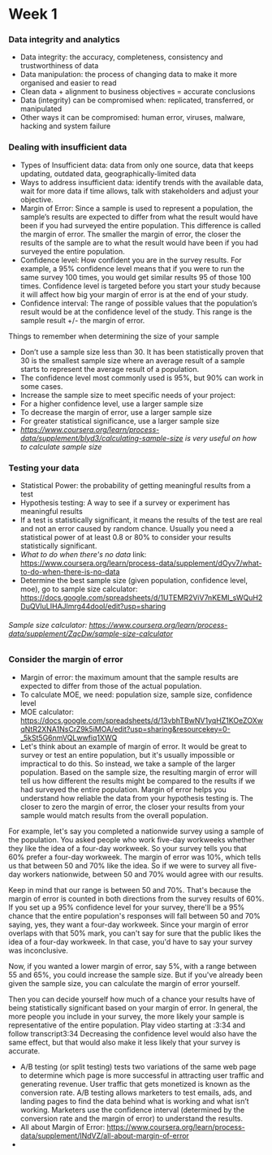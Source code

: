 # Week 1
### Data integrity and analytics
- Data integrity: the accuracy, completeness, consistency and trustworthiness of data
- Data manipulation: the process of changing data to make it more organised and easier to read 
- Clean data + alignment to business objectives = accurate conclusions
- Data (integrity) can be compromised when: replicated, transferred, or manipulated 
- Other ways it can be compromised: human error, viruses, malware, hacking and system failure
### Dealing with insufficient data
- Types of Insufficient data: data from only one source, data that keeps updating, outdated data, geographically-limited data
- Ways to address insufficient data: identify trends with the available data, wait for more data if time allows, talk with stakeholders and adjust your objective. 
- Margin of Error: Since a sample is used to represent a population, the sample’s results are expected to differ from what the result would have been if you had surveyed the entire population. This difference is called the margin of error. The smaller the margin of error, the closer the results of the sample are to what the result would have been if you had surveyed the entire population. 
- Confidence level: How confident you are in the survey results. For example, a 95% confidence level means that if you were to run the same survey 100 times, you would get similar results 95 of those 100 times. Confidence level is targeted before you start your study because it will affect how big your margin of error is at the end of your study. 
- Confidence interval: The range of possible values that the population’s result would be at the confidence level of the study. This range is the sample result +/- the margin of error.

Things to remember when determining the size of your sample
- Don’t use a sample size less than 30. It has been statistically proven that 30 is the smallest sample size where an average result of a sample starts to represent the average result of a population.
- The confidence level most commonly used is 95%, but 90% can work in some cases. 
- Increase the sample size to meet specific needs of your project:
- For a higher confidence level, use a larger sample size
- To decrease the margin of error, use a larger sample size
- For greater statistical significance, use a larger sample size
- *https://www.coursera.org/learn/process-data/supplement/blyd3/calculating-sample-size is very useful on how to calculate sample size*

### Testing your data
- Statistical Power: the probability of getting meaningful results from a test
- Hypothesis testing: A way to see if a survey or experiment has meaningful results
- If a test is statistically significant, it means the results of the test are real and not an error caused by random chance. Usually you need a statistical power of at least 0.8 or 80% to consider your results statistically significant.
- *What to do when there's no data* link: https://www.coursera.org/learn/process-data/supplement/dOyv7/what-to-do-when-there-is-no-data
- Determine the best sample size (given population, confidence level, moe), go to sample size calculator: https://docs.google.com/spreadsheets/d/1UTEMR2ViV7nKEMI_sWQuH2DuQVIuLIHAJlmrg44dooI/edit?usp=sharing
###### Sample size calculator: https://www.coursera.org/learn/process-data/supplement/ZqcDw/sample-size-calculator

### Consider the margin of error
- Margin of error: the maximum amount that the sample results are expected to differ from those of the actual population. 
- To calculate MOE, we need: population size, sample size, confidence level
- MOE calculator: https://docs.google.com/spreadsheets/d/13vbhTBwNV1yqHZ1KOeZOXwqNtR2XNA1NsCrZ9k5iMOA/edit?usp=sharing&resourcekey=0-_5kSt5G6nmVQLwwfiq1XWQ
- Let's think about an example of margin of error. It would be great to survey or test an entire population, but it's usually impossible or impractical to do this. So instead, we take a sample of the larger population. Based on the sample size, the resulting margin of error will tell us how different the results might be compared to the results if we had surveyed the entire population.
Margin of error helps you understand how reliable the data from your hypothesis testing is.
The closer to zero the margin of error, the closer your results from your sample would match results from the overall population.

For example, let's say you completed a nationwide survey using a sample of the population. You asked people who work five-day workweeks whether they like the idea of a four-day workweek. So your survey tells you that 60% prefer a four-day workweek. The margin of error was 10%, which tells us that between 50 and 70% like the idea. So if we were to survey all five-day workers nationwide, between 50 and 70% would agree with our results.

Keep in mind that our range is between 50 and 70%. That's because the margin of error is counted in both directions from the survey results of 60%. If you set up a 95% confidence level for your survey, there'll be a 95% chance that the entire population's responses will fall between 50 and 70% saying, yes, they want a four-day workweek.
Since your margin of error overlaps with that 50% mark, you can't say for sure that the public likes the idea of a four-day workweek. In that case, you'd have to say your survey was inconclusive.

Now, if you wanted a lower margin of error, say 5%, with a range between 55 and 65%, you could increase the sample size. But if you've already been given the sample size, you can calculate the margin of error yourself.

Then you can decide yourself how much of a chance your results have of being statistically significant based on your margin of error. In general, the more people you include in your survey, the more likely your sample is representative of the entire population.
Play video starting at :3:34 and follow transcript3:34
Decreasing the confidence level would also have the same effect, but that would also make it less likely that your survey is accurate.

-  A/B testing (or split testing) tests two variations of the same web page to determine which page is more successful in attracting user traffic and generating revenue. User traffic that gets monetized is known as the conversion rate. A/B testing allows marketers to test emails, ads, and landing pages to find the data behind what is working and what isn’t working. Marketers use the confidence interval (determined by the conversion rate and the margin of error) to understand the results. 
-  All about Margin of Error: https://www.coursera.org/learn/process-data/supplement/INdVZ/all-about-margin-of-error
-  
